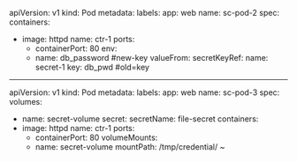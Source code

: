 
apiVersion: v1
kind: Pod
metadata:
  labels:
    app: web
  name: sc-pod-2
spec:
  containers:
  - image: httpd
    name: ctr-1
    ports:
    - containerPort: 80
    env:
    - name: db_password   #new-key
      valueFrom:
        secretKeyRef:
          name: secret-1
          key: db_pwd     #old=key
----------------------------------------------------------
apiVersion: v1
kind: Pod
metadata:
  labels:
    app: web
  name: sc-pod-3
spec:
  volumes:
  - name: secret-volume
    secret:
      secretName: file-secret
  containers:
  - image: httpd
    name: ctr-1
    ports:
    - containerPort: 80
    volumeMounts:
    - name: secret-volume
      mountPath: /tmp/credential/
~                                  
